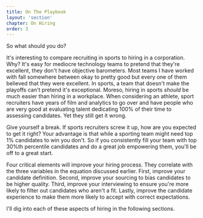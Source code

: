 ```yaml
---
title: On The Playbook
layout: 'section'
chapter: On Hiring
order: 3
---
```


So what should you do?

It's interesting to compare recruiting in sports to hiring in a corporation. Why? It's easy for mediocre technology teams to pretend that they're excellent, they don't have objective barometers. Most teams I have worked with fall somewhere between okay to pretty good but every one of them believed that they were excellent. In sports, a team that doesn't make the playoffs can't pretend it's exceptional. Moreso, hiring in sports _should_ be much easier than hiring in a workplace. When considering an athlete, sport recruiters have years of film and analytics to go over and have people who are very good at evaluating talent dedicating 100% of their time to assessing candidates. Yet they still get it wrong.

Give yourself a break. If sports recruiters screw it up, how are you expected to get it right? Your advantage is that while a sporting team might need top 1% candidates to win you don't. So if you consistently fill your team with top 30%th percentile candidates and do a great job empowering them, you'll be off to a great start.

Four critical elements will improve your hiring process. They correlate with the three variables in the equation discussed earlier. First, improve your candidate definition. Second, improve your sourcing to bias candidates to be higher quality. Third, improve your interviewing to ensure you're more likely to filter out candidates who aren't a fit. Lastly, improve the candidate experience to make them more likely to accept with correct expectations.

I'll dig into each of these aspects of hiring in the following sections.
